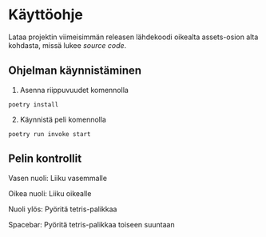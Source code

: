 # Käyttöohje

Lataa projektin viimeisimmän releasen lähdekoodi oikealta assets-osion alta kohdasta, missä lukee _source code_.

## Ohjelman käynnistäminen

1. Asenna riippuvuudet komennolla

```
poetry install
```

2. Käynnistä peli komennolla

```
poetry run invoke start
```

## Pelin kontrollit

Vasen nuoli: Liiku vasemmalle

Oikea nuoli: Liiku oikealle

Nuoli ylös: Pyöritä tetris-palikkaa

Spacebar: Pyöritä tetris-palikkaa toiseen suuntaan
